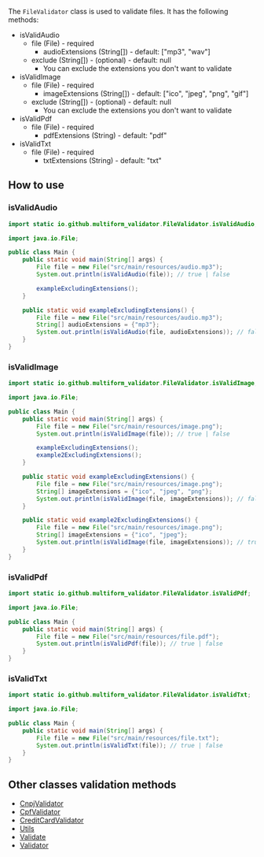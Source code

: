 The `FileValidator` class is used to validate files. It has the following methods:

- isValidAudio
    - file (File) - required
        - audioExtensions (String[]) - default: ["mp3", "wav"]
    - exclude (String[]) - (optional) - default: null
        - You can exclude the extensions you don't want to validate
- isValidImage
    - file (File) - required
        - imageExtensions (String[]) - default: ["ico", "jpeg", "png", "gif"]
    - exclude (String[]) - (optional) - default: null
        - You can exclude the extensions you don't want to validate
- isValidPdf
    - file (File) - required
        - pdfExtensions (String) - default: "pdf"
- isValidTxt
    - file (File) - required
        - txtExtensions (String) - default: "txt"

## How to use

### isValidAudio

```java
import static io.github.multiform_validator.FileValidator.isValidAudio;

import java.io.File;

public class Main {
    public static void main(String[] args) {
        File file = new File("src/main/resources/audio.mp3");
        System.out.println(isValidAudio(file)); // true | false

        exampleExcludingExtensions();
    }

    public static void exampleExcludingExtensions() {
        File file = new File("src/main/resources/audio.mp3");
        String[] audioExtensions = {"mp3"};
        System.out.println(isValidAudio(file, audioExtensions)); // false
    }
}
```

### isValidImage

```java
import static io.github.multiform_validator.FileValidator.isValidImage;

import java.io.File;

public class Main {
    public static void main(String[] args) {
        File file = new File("src/main/resources/image.png");
        System.out.println(isValidImage(file)); // true | false

        exampleExcludingExtensions();
        example2ExcludingExtensions();
    }

    public static void exampleExcludingExtensions() {
        File file = new File("src/main/resources/image.png");
        String[] imageExtensions = {"ico", "jpeg", "png"};
        System.out.println(isValidImage(file, imageExtensions)); // false
    }

    public static void example2ExcludingExtensions() {
        File file = new File("src/main/resources/image.png");
        String[] imageExtensions = {"ico", "jpeg"};
        System.out.println(isValidImage(file, imageExtensions)); // true | false
    }
}
```

### isValidPdf

```java
import static io.github.multiform_validator.FileValidator.isValidPdf;

import java.io.File;

public class Main {
    public static void main(String[] args) {
        File file = new File("src/main/resources/file.pdf");
        System.out.println(isValidPdf(file)); // true | false
    }
}
```

### isValidTxt

```java
import static io.github.multiform_validator.FileValidator.isValidTxt;

import java.io.File;

public class Main {
    public static void main(String[] args) {
        File file = new File("src/main/resources/file.txt");
        System.out.println(isValidTxt(file)); // true | false
    }
}
```

## Other classes validation methods

- [CnpjValidator](https://multiform-validator.github.io/java/classes/CnpjValidator)
- [CpfValidator](https://multiform-validator.github.io/java/classes/CpfValidator)
- [CreditCardValidator](https://multiform-validator.github.io/java/classes/CreditCardValidator)
- [Utils](https://multiform-validator.github.io/java/classes/Utils)
- [Validate](https://multiform-validator.github.io/java/classes/Validate)
- [Validator](https://multiform-validator.github.io/java/classes/Validator)